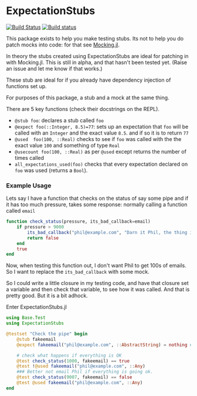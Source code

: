 # ExpectationStubs
[![Build Status](https://travis-ci.org/oxinabox/ExpectationStubs.jl.svg?branch=master)](https://travis-ci.org/oxinabox/ExpectationStubs.jl)
[![Build status](https://ci.appveyor.com/api/projects/status/46sjp95g6xy9wwt1/branch/master?svg=true)](https://ci.appveyor.com/project/oxinabox/expectationstubs-jl/branch/master)





This package exists to help you make testing stubs.
Its not to help you do patch mocks into code:
for that see [Mocking.jl](https://github.com/invenia/Mocking.jl).

In theory the stubs created using ExpectationStubs
are ideal for patching in with Mocking.jl.
This is still in alpha, and that hasn't been tested yet.
(Raise an issue and let me know if that works.)

These stub are ideal for if you already have dependency injection of functions set up.

For purposes of this package, a stub and a mock at the same thing.


There are 5 key functions (check their docstrings on the REPL).

 - `@stub foo`: declares a stub called `foo`
 - `@expect foo(::Integer, 8.5)=77`: sets up an expectation that `foo` will be called with an `Integer` and the exact value `8.5`. and if so it is to return `77`
 - `@used  foo(100, ::Real)` checks to see if `foo` was called with the the exact value `100` and something of type `Real`
 - `@usecount foo(100, ::Real)` as per `@used` except returns the number of times called
 - `all_expectations_used(foo)` checks that every expectation declared on `foo` was used (returns a `Bool`).

### Example Usage

Lets say I have a function that checks on the status of say some pipe
and if it has too much pressure, takes some response:
normally calling a function called `email`


```julia
function check_status(pressure, its_bad_callback=email)
    if pressure > 9000
        its_bad_callback("phil@example.com", "Darn it Phil, the thing is gonna blow")
        return false
    end
    true
end
```

Now, when testing this function out, I don't want Phil to get 100s of emails.
So I want to replace the `its_bad_callback` with some mock.

So I could write a little closure in my testing code,
and have that closure set a variable and then check that variable,
to see how it was called.
And that is pretty good.
But it is a bit adhock.

Enter ExpectationStubs.jl

```julia
using Base.Test
using ExpectationStubs

@testset "Check the pipe" begin
    @stub fakeemail
    @expect fakeemail("phil@example.com", ::AbstractString) = nothing # no return

    # check what happens if everything is OK
    @test check_status(1000, fakeemail) == true
    @test !@used fakeemail("phil@example.com", ::Any)
    ### Better not email Phil if everything is going ok.
    @test check_status(9007, fakeemail) == false
    @test @used fakeemail("phil@example.com", ::Any)
end
```
